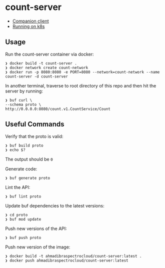 # count-server
- [Companion client](https://github.com/ahmad-ibra/count-client)
- [Running on k8s](https://github.com/ahmad-ibra/count-k8s)

## Usage
Run the count-server container via docker:
```
❯ docker build -t count-server .
❯ docker network create count-network
❯ docker run -p 8080:8080 -e PORT=8080 --network=count-network --name count-server -d count-server
```

In another terminal, traverse to root directory of this repo and then hit the server by running:
```
❯ buf curl \
--schema proto \
http://0.0.0.0:8080/count.v1.CountService/Count
```

## Useful Commands
Verify that the proto is valid:
```
❯ buf build proto
❯ echo $?
```
The output should be `0`

Generate code:
```
❯ buf generate proto
```

Lint the API:
```
❯ buf lint proto
```

Update buf dependencies to the latest versions:
```
❯ cd proto
❯ buf mod update
```

Push new versions of the API:
```
❯ buf push proto
```

Push new version of the image:
```
❯ docker build -t ahmadibraspectrocloud/count-server:latest .
❯ docker push ahmadibraspectrocloud/count-server:latest
```
